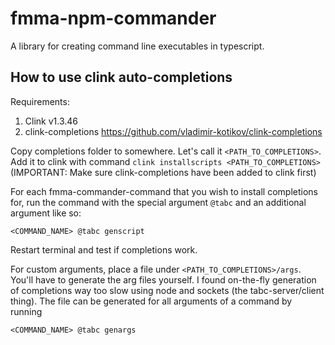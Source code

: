 # fmma-npm-commander

A library for creating command line executables in typescript.

## How to use clink auto-completions

Requirements:

1. Clink v1.3.46
2. clink-completions https://github.com/vladimir-kotikov/clink-completions

Copy completions folder to somewhere. Let's call it `<PATH_TO_COMPLETIONS>`.
Add it to clink with command `clink installscripts <PATH_TO_COMPLETIONS>` (IMPORTANT: Make sure clink-completions have been added to clink first)

For each fmma-commander-command that you wish to install completions for, run the command with the special argument `@tabc` and an additional argument like so:

```<COMMAND_NAME> @tabc genscript```

Restart terminal and test if completions work.

For custom arguments, place a file under `<PATH_TO_COMPLETIONS>/args`. You'll have to generate the arg files yourself. I found on-the-fly generation of completions way too slow using node and sockets (the tabc-server/client thing).
The file can be generated for all arguments of a command by running

```<COMMAND_NAME> @tabc genargs```
